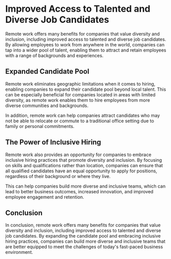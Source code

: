 # Improved Access to Talented and Diverse Job Candidates

Remote work offers many benefits for companies that value diversity and inclusion, including improved access to talented and diverse job candidates. By allowing employees to work from anywhere in the world, companies can tap into a wider pool of talent, enabling them to attract and retain employees with a range of backgrounds and experiences.

Expanded Candidate Pool
-----------------------

Remote work eliminates geographic limitations when it comes to hiring, enabling companies to expand their candidate pool beyond local talent. This can be especially beneficial for companies located in areas with limited diversity, as remote work enables them to hire employees from more diverse communities and backgrounds.

In addition, remote work can help companies attract candidates who may not be able to relocate or commute to a traditional office setting due to family or personal commitments.

The Power of Inclusive Hiring
-----------------------------

Remote work also provides an opportunity for companies to embrace inclusive hiring practices that promote diversity and inclusion. By focusing on skills and qualifications rather than location, companies can ensure that all qualified candidates have an equal opportunity to apply for positions, regardless of their background or where they live.

This can help companies build more diverse and inclusive teams, which can lead to better business outcomes, increased innovation, and improved employee engagement and retention.

Conclusion
----------

In conclusion, remote work offers many benefits for companies that value diversity and inclusion, including improved access to talented and diverse job candidates. By expanding the candidate pool and embracing inclusive hiring practices, companies can build more diverse and inclusive teams that are better equipped to meet the challenges of today's fast-paced business environment.
